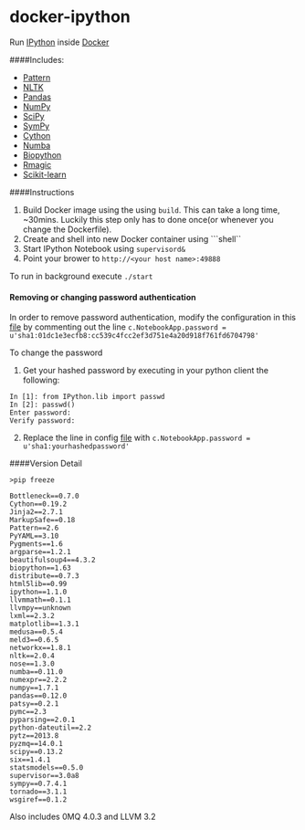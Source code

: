 docker-ipython
==============

Run [IPython](http://ipython.org) inside [Docker](http://www.docker.io)

####Includes:
* [Pattern](http://www.clips.ua.ac.be/pattern)
* [NLTK](http://nltk.org)
* [Pandas](http://pandas.pydata.org)
* [NumPy](http://www.numpy.org)
* [SciPy](http://scipy.org) 
* [SymPy](http://sympy.org)
* [Cython](http://cython.org)
* [Numba](http://numba.pydata.org)
* [Biopython](http://biopython.org)
* [Rmagic](http://ipython.org/ipython-doc/dev/config/extensions/rmagic.html)
* [Scikit-learn](http://scikit-learn.org/stable/)

####Instructions
1. Build Docker image using the using ```build```.  This can take a long time, ~30mins.  Luckily this step only has to done once(or whenever you change the Dockerfile).
2. Create and shell into new Docker container using ```shell``
3. Start IPython Notebook using ```supervisord&```
4. Point your brower to ```http://<your host name>:49888```

To run in background execute ```./start```

#### Removing or changing password authentication
In order to remove password authentication, modify the configuration in this [file](http://github.com/lluiscanet/docker-ipython/blob/master/profile_nbserver/ipython_notebook_config.py)
by commenting out the line
```c.NotebookApp.password = u'sha1:01dc1e3ecfb8:cc539c4fcc2ef3d751e4a20d918f761fd6704798'```

To change the password

1. Get your hashed password by executing in your python client the following: 

```
In [1]: from IPython.lib import passwd
In [2]: passwd()
Enter password:
Verify password:
```

2. Replace the line in config [file](http://github.com/lluiscanet/docker-ipython/blob/master/profile_nbserver/ipython_notebook_config.py) with 
```c.NotebookApp.password = u'sha1:yourhashedpassword'``` 

####Version Detail
```
>pip freeze

Bottleneck==0.7.0
Cython==0.19.2
Jinja2==2.7.1
MarkupSafe==0.18
Pattern==2.6
PyYAML==3.10
Pygments==1.6
argparse==1.2.1
beautifulsoup4==4.3.2
biopython==1.63
distribute==0.7.3
html5lib==0.99
ipython==1.1.0
llvmmath==0.1.1
llvmpy==unknown
lxml==2.3.2
matplotlib==1.3.1
medusa==0.5.4
meld3==0.6.5
networkx==1.8.1
nltk==2.0.4
nose==1.3.0
numba==0.11.0
numexpr==2.2.2
numpy==1.7.1
pandas==0.12.0
patsy==0.2.1
pymc==2.3
pyparsing==2.0.1
python-dateutil==2.2
pytz==2013.8
pyzmq==14.0.1
scipy==0.13.2
six==1.4.1
statsmodels==0.5.0
supervisor==3.0a8
sympy==0.7.4.1
tornado==3.1.1
wsgiref==0.1.2

```

Also includes 0MQ 4.0.3 and LLVM 3.2
